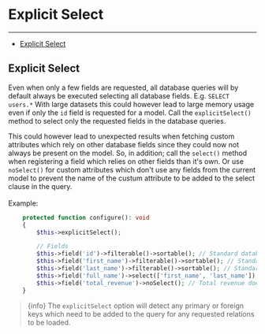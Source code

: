 # Explicit Select

---

- [Explicit Select](#explicit-select)

<a name="explicit-select"></a>
## Explicit Select
Even when only a few fields are requested, all database queries will by default always be executed selecting all database fields. E.g. ```SELECT users.*```
With large datasets this could however lead to large memory usage even if only the ```id``` field is requested for a model.
Call the ```explicitSelect()``` method to select only the requested fields in the database queries.

This could however lead to unexpected results when fetching custom attributes which rely on other database fields since they could now not always be present on the model.
So, in addition; call the ```select()``` method when registering a field which relies on other fields than it's own. Or use ```noSelect()``` for custom attributes which don't use any fields from the current model to prevent the name of the custum attribute to be added to the select clause in the query.   
<br>
Example:
```php
    protected function configure(): void
    {
        $this->explicitSelect();

        // Fields
        $this->field('id')->filterable()->sortable(); // Standard database column, no problem
        $this->field('first_name')->filterable()->sortable(); // Standard database column, no problem
        $this->field('last_name')->filterable()->sortable(); // Standard database column, no problem
        $this->field('full_name')->select(['first_name', 'last_name']); // Full name is custom attribute which relies on first and last name
        $this->field('total_revenue')->noSelect(); // Total revenue doesn't use any fields from the current model
    }
```

> {info} The ```explicitSelect``` option will detect any primary or foreign keys which need to be added to the query for any requested relations to be loaded.

